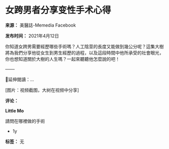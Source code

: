 # 女跨男者分享变性手术心得

**来源：** 美醫誌-Memedia Facebook

**发布时间：** 2021年4月12日

你知道女跨男需要經歷哪些手術嗎？人工陰莖的長度又能做到幾公分呢？這集大樹將為我們分享他從女生到男生經歷的過程，以及這段時間中他所承受的社會眼光，你也想知道關於大樹的人生嗎？一起來聽聽他怎麼說的吧！

───

💬延伸閱讀：...

[图片：视频截图，大树在视频中分享]

**评论：**

**Little Mo**

請問在哪裡做的手術

- 1y

**标签：** 无
